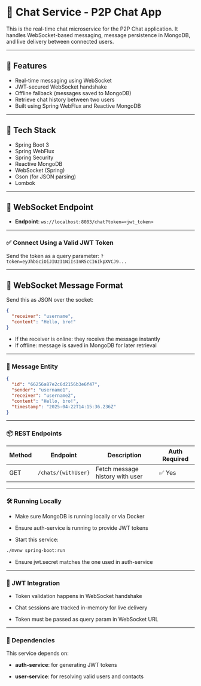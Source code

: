 # 💬 Chat Service - P2P Chat App

This is the real-time chat microservice for the P2P Chat application. It handles WebSocket-based messaging, message persistence in MongoDB, and live delivery between connected users.

---

## 🚀 Features

- Real-time messaging using WebSocket
- JWT-secured WebSocket handshake
- Offline fallback (messages saved to MongoDB)
- Retrieve chat history between two users
- Built using Spring WebFlux and Reactive MongoDB

---

## 🧰 Tech Stack

- Spring Boot 3
- Spring WebFlux
- Spring Security
- Reactive MongoDB
- WebSocket (Spring)
- Gson (for JSON parsing)
- Lombok

---

## 🔌 WebSocket Endpoint
- **Endpoint**: `ws://localhost:8083/chat?token=<jwt_token>`

---

### ✅ Connect Using a Valid JWT Token
Send the token as a query parameter: `?token=eyJhbGciOiJIUzI1NiIsInR5cCI6IkpXVCJ9...`

---

## 📩 WebSocket Message Format

Send this as JSON over the socket:

```json
{
  "receiver": "username",
  "content": "Hello, bro!"
}
```
- If the receiver is online: they receive the message instantly
- If offline: message is saved in MongoDB for later retrieval

---

### 🧠 Message Entity

```json
{
  "id": "66256a87e2c6d2156b3e6f47",
  "sender": "username1",
  "receiver": "username2",
  "content": "Hello, bro!",
  "timestamp": "2025-04-22T14:15:36.236Z"
}
```
---
### 📦 REST Endpoints

| Method | Endpoint           | Description                      |Auth Required |
|--------|--------------------|----------------------------------|---------------|
| GET    | `/chats/{withUser}` | Fetch message history with user | ✅ Yes         |

---
### 🛠️ Running Locally
- Make sure MongoDB is running locally or via Docker

- Ensure auth-service is running to provide JWT tokens

- Start this service:

```bash
./mvnw spring-boot:run
```
- Ensure jwt.secret matches the one used in auth-service
---

### 🔐 JWT Integration
- Token validation happens in WebSocket handshake

- Chat sessions are tracked in-memory for live delivery

- Token must be passed as query param in WebSocket URL

---
### 🔄 Dependencies
This service depends on:
- **auth-service**: for generating JWT tokens

- **user-service**: for resolving valid users and contacts
